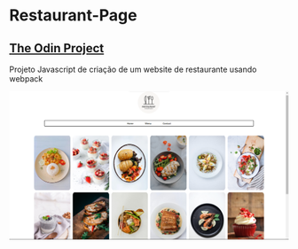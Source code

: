 # Restaurant-Page

## [The Odin Project](https://www.theodinproject.com)

Projeto Javascript de criação de um website de restaurante usando webpack

![](./src/assets/page.png)